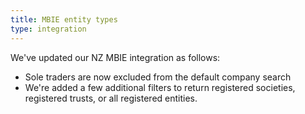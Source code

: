 ```yaml
---
title: MBIE entity types
type: integration
---
```


We've updated our NZ MBIE integration as follows:

* Sole traders are now excluded from the default company search
* We're added a few additional filters to return registered societies, registered trusts, or all registered entities.